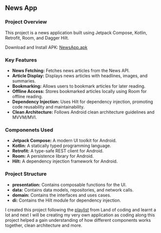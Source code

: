 ## **News App**

### **Project Overview**

This project is a news application built using Jetpack Compose, Kotlin, Retrofit, Room, and Dagger Hilt. 

Download and Install APK: [NewsApp.apk](https://github.com/harshissocial/NewsApp/blob/master/NewsApp.apk)

### **Key Features**
* **News Fetching:** Fetches news articles from the News API.
* **Article Display:** Displays news articles with headlines, images, and summaries.
* **Bookmarking:** Allows users to bookmark articles for later reading.
* **Offline Access:** Stores bookmarked articles locally using Room for offline reading.
* **Dependency Injection:** Uses Hilt for dependency injection, promoting code reusability and maintainability.
* **Clean Architecture:** Follows Android clean architecture guidelines and MVVM/MVI.

### **Componenets Used**
* **Jetpack Compose:** A modern UI toolkit for Android.
* **Kotlin:** A statically typed programming language.
* **Retrofit:** A type-safe REST client for Android.
* **Room:** A persistence library for Android.
* **Hilt:** A dependency injection framework for Android.

### **Project Structure**
* **presentation:** Contains composable functions for the UI.
* **data:** Contains data models, repositories, and network calls.
* **domain:** Contains the interfaces and uses cases.
* **di:** Contains the Hilt module for dependency injection.

I created this project following the [playlist](https://www.youtube.com/playlist?list=PLzZEuVaFb9Exi-pc8qtHBrrLg8bUn-TP6) from Land of coding and learnt a lot and next I will be creating my very own application as coding along this project helped a gain understanding of how different components works together, clean architecture and more.
